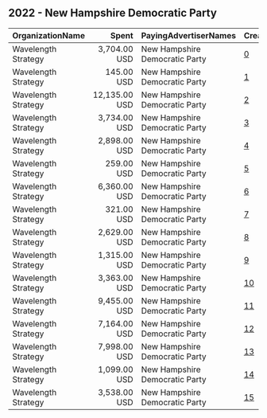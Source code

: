 ## 2022 - New Hampshire Democratic Party 
|OrganizationName|Spent|PayingAdvertiserNames|CreativeUrls|Impressions|Genders|AgeBrackets|CountryCodes|BillingAddresses|CandidateBallotInformation|
|:---|---:|:---|:---|---:|:---|:---|:---|:---|:---|
|Wavelength Strategy|3,704.00 USD|New Hampshire Democratic Party|[0](https://www.snap.com/political-ads/asset/d3c933f4cc3c12f9b9585699ffe114c5e56cfc0e3c387d43e6385e81c7cb5398?mediaType=png)|259,025||18+|united states|US|New Hampshire Democratic Party|
|Wavelength Strategy|145.00 USD|New Hampshire Democratic Party|[1](https://www.snap.com/political-ads/asset/bff09879289369b860fde36e3741eadbaedf15ca9e87cc7fcc9dd91bd388f796?mediaType=png)|12,254||18-23|united states|US|New Hampshire Democratic Party|
|Wavelength Strategy|12,135.00 USD|New Hampshire Democratic Party|[2](https://www.snap.com/political-ads/asset/bff09879289369b860fde36e3741eadbaedf15ca9e87cc7fcc9dd91bd388f796?mediaType=png)|652,559||18+|united states|US|New Hampshire Democratic Party|
|Wavelength Strategy|3,734.00 USD|New Hampshire Democratic Party|[3](https://www.snap.com/political-ads/asset/73f13545c07ca284fffd31ba42f374ef57f510963cbad61da17b426c9acc57ed?mediaType=jpg)|240,727||18+|united states|US|New Hampshire Democratic Party|
|Wavelength Strategy|2,898.00 USD|New Hampshire Democratic Party|[4](https://www.snap.com/political-ads/asset/73f13545c07ca284fffd31ba42f374ef57f510963cbad61da17b426c9acc57ed?mediaType=jpg)|298,165||18-23|united states|US|New Hampshire Democratic Party|
|Wavelength Strategy|259.00 USD|New Hampshire Democratic Party|[5](https://www.snap.com/political-ads/asset/d3c933f4cc3c12f9b9585699ffe114c5e56cfc0e3c387d43e6385e81c7cb5398?mediaType=png)|22,189||18-23|united states|US|New Hampshire Democratic Party|
|Wavelength Strategy|6,360.00 USD|New Hampshire Democratic Party|[6](https://www.snap.com/political-ads/asset/d3c933f4cc3c12f9b9585699ffe114c5e56cfc0e3c387d43e6385e81c7cb5398?mediaType=png)|350,079||18+|united states|US|New Hampshire Democratic Party|
|Wavelength Strategy|321.00 USD|New Hampshire Democratic Party|[7](https://www.snap.com/political-ads/asset/80894328cc64db3f9e421038ae698bddc1b231939249fa51110d4226df5ca665?mediaType=jpg)|24,451||18-23|united states|US|New Hampshire Democratic Party|
|Wavelength Strategy|2,629.00 USD|New Hampshire Democratic Party|[8](https://www.snap.com/political-ads/asset/e1536ae5cfcdbac1eec5ccaa6b85905f825f1f5f04fbf1d5c9bf2ac7740ddcdf?mediaType=png)|127,460||18+|united states|US|New Hampshire Democratic Party|
|Wavelength Strategy|1,315.00 USD|New Hampshire Democratic Party|[9](https://www.snap.com/political-ads/asset/d3c933f4cc3c12f9b9585699ffe114c5e56cfc0e3c387d43e6385e81c7cb5398?mediaType=png)|98,949||18+|united states|US|New Hampshire Democratic Party|
|Wavelength Strategy|3,363.00 USD|New Hampshire Democratic Party|[10](https://www.snap.com/political-ads/asset/bff09879289369b860fde36e3741eadbaedf15ca9e87cc7fcc9dd91bd388f796?mediaType=png)|224,830||18+|united states|US|New Hampshire Democratic Party|
|Wavelength Strategy|9,455.00 USD|New Hampshire Democratic Party|[11](https://www.snap.com/political-ads/asset/e1536ae5cfcdbac1eec5ccaa6b85905f825f1f5f04fbf1d5c9bf2ac7740ddcdf?mediaType=png)|577,568||18+|united states|US|New Hampshire Democratic Party|
|Wavelength Strategy|7,164.00 USD|New Hampshire Democratic Party|[12](https://www.snap.com/political-ads/asset/f59f68541317292bfd672ec3c6396179b3b7427584d68b4fc39df9e25fdfc354?mediaType=png)|426,222||18+|united states|US|New Hampshire Democratic Party|
|Wavelength Strategy|7,998.00 USD|New Hampshire Democratic Party|[13](https://www.snap.com/political-ads/asset/f59f68541317292bfd672ec3c6396179b3b7427584d68b4fc39df9e25fdfc354?mediaType=png)|507,330||18+|united states|US|New Hampshire Democratic Party|
|Wavelength Strategy|1,099.00 USD|New Hampshire Democratic Party|[14](https://www.snap.com/political-ads/asset/e1536ae5cfcdbac1eec5ccaa6b85905f825f1f5f04fbf1d5c9bf2ac7740ddcdf?mediaType=png)|55,239||18+|united states|US|New Hampshire Democratic Party|
|Wavelength Strategy|3,538.00 USD|New Hampshire Democratic Party|[15](https://www.snap.com/political-ads/asset/831b144f3a517cc55b656a1db3bb030ec67439c7003c5e71334fdc55f75fe64d?mediaType=png)|291,505||18-23|united states|US|New Hampshire Democratic Party|
